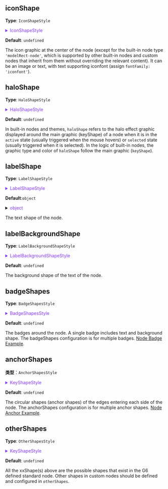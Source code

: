 ## iconShape

**Type**: `IconShapeStyle`

<details>

<summary style="color: #873bf4; cursor: pointer">IconShapeStyle</summary>

```typescript
type IconShapeStyle = type Partial<
  TextStyleProps &
    ImageStyleProps &
    ShapeStyle & {
      offsetX?: number;
      offsetY?: number;
      lod?: number;
    }
>;
```

Where the relevant graphic styles refer to [`TextStyleProps` Text Shape Style](../shape/TextStyleProps.en.md) and [`ImageStyleProps` Image Shape Style](../shape/ImageStyleProps.en.md).

</details>

**Default**: `undefined`

The icon graphic at the center of the node (except for the built-in node type `'modelRect-node'`, which is supported by other built-in nodes and custom nodes that inherit from them without overriding the relevant content). It can be an image or text, with text supporting iconfont (assign `fontFamily: 'iconfont'`).

## haloShape

**Type**: `HaloShapeStyle`

<details>

<summary style="color: #873bf4; cursor: pointer">HaloShapeStyle</summary>

The graphic type of `haloShape` follows the main graphic (`keyShape`). The graphic style configuration varies depending on the main graphic. For example, the main graphic of `'circle-node'` is `'circle'`, refer to [Circle Shape Style](../shape/CircleStyleProps.en.md); the main graphic of `'image-node'` is `'image'`, refer to [Image Shape Style](../shape/ImageStyleProps.en.md).

</details>

**Default**: `undefined`

In built-in nodes and themes, `haloShape` refers to the halo effect graphic displayed around the main graphic (keyShape) of a node when it is in the `active` state (usually triggered when the mouse hovers) or `selected` state (usually triggered when it is selected). In the logic of built-in nodes, the graphic type and color of `haloShape` follow the main graphic (`keyShape`).

## labelShape

**Type**: `LabelShapeStyle`

<details>

<summary style="color: #873bf4; cursor: pointer">LabelShapeStyle</summary>

```typescript
type LabelShapeStyle = TextStyleProps & {
  /**
   * The position of the text relative to the key shape (keyShape) of the node, supports above, below, left, right, and center
   */
  position?: 'top' | 'bottom' | 'left' | 'right' | 'center';
  /**
   * The x offset of the text shape relative to the key shape (keyShape)
   */
  offsetX?: number;
  /**
   * The y offset of the text shape relative to the key shape (keyShape)
   */
  offsetY?: number;
  /**
   * The z offset of the text shape relative to the key shape (keyShape)
   */
  offsetZ?: number;
  /**
   * The maximum width allowed for the text.
   * If specified as a number, it represents the pixel value.
   * If specified as a text with '%', it represents a percentage of the key shape (keyShape) bounding box size.
   * The default value is '200%', which means the maximum width of the text shape cannot exceed twice the width of the key shape.
   * If it exceeds, it will be automatically truncated and an ellipsis '...' will be added at the end.
   */
  maxWidth?: string | number;
  /**
   * The rotation angle of the text (in radians)
   */
  angle?: number;
};
```

For more detailed style configuration, refer to [Text Graphic Style](../shape/TextStyleProps.en.md).

</details>

**Default**:`object`

<details>

<summary><span style="color: #873bf4; cursor: pointer">object</span></summary>

```json
{
  "position": "center",
  "maxWidth": "200%"
}
```

</details>

The text shape of the node.

## labelBackgroundShape

**Type**: `LabelBackgroundShapeStyle`

<details>

<summary style="color: #873bf4; cursor: pointer">LabelBackgroundShapeStyle</summary>

```typescript
type LabelBackgroundShapeStyle = ShapeStyle & {
  padding?: number | number[]; // The padding distance between the text and the background rectangle
};
```

The related rectangle style type can be referred to in [`RectStyleProps`](../shape/RectStyleProps.en.md).

</details>

**Default**: `undefined`

The background shape of the text of the node.

## badgeShapes

**Type**: `BadgeShapesStyle`

<details>

<summary style="color: #873bf4; cursor: pointer">BadgeShapesStyle</summary>

```typescript
type IBadgePosition =
  | 'rightTop'
  | 'right'
  | 'rightBottom'
  | 'bottomRight'
  | 'bottom'
  | 'bottomLeft'
  | 'leftBottom'
  | 'left'
  | 'leftTop'
  | 'topLeft'
  | 'top'
  | 'topRight';
type BadgeShapesStyle = {
  /**
   * The background color of the badge
   * (works for all badges, lower priority than the color setting of individual badges)
   */
  color?: string;
  /**
   * 徽标背景颜色的色板，意味着下面各个徽标将自动取用该色板中的颜色。
   * 优先级低于下面单个徽标的 color 设置
   */
  palette?: string[];
  /**
   * The color palette for the badge background color,
   * which means the individual badges below will automatically use the colors in the palette.
   * Lower priority than the color setting of individual badges
   */
  textColor?: string;
  /**
   * The text color of the badge (works for all badges,
   * lower priority than the textColor setting of individual badges)
   */
  [key: number]: ShapeStyle & {
    /**
     * The position of this badge, supporting the values below
     */
    position?: IBadgePosition;
    /**
     * The background color of this badge
     */
    color?: string;
    /**
     * The text color of this badge
     */
    textColor?: string;
  };
};
```

Graphic Style Reference refer to [Rect](../shape/RectStyleProps.en.md).

</details>

**Default**: `undefined`

The badges around the node. A single badge includes text and background shape. The badgeShapes configuration is for multiple badges. [Node Badge Example](/en/examples/item/defaultNodes/#circle).

## anchorShapes

**类型**：`AnchorShapesStyle`

<details>

<summary style="color: #873bf4; cursor: pointer">KeyShapeStyle</summary>

```typescript
// The outer circleStyleProps can be used to configure the style of all anchor shapes (circles),
// with lower priority than the individual anchor shape configuration
type AnchorShapesStyle = CircleStyleProps & {
  // Individual anchor shape configuration,
  // with higher priority than the outer circleStyleProps
  [key: number]: CircleStyleProps & {
    // The position of this anchor shape, can be configured as a string or number array representing the percentage position relative to the key shape (keyShape) bounding box,
    // for example, [0.5, 1] means it is located in the middle right of the key shape
    position?: 'top' | 'left' | 'bottom' | 'right' | [number, number];
  };
};
```

The related circle style can be referred to in [`CircleStyleProps`](../shape/CircleStyleProps.en.md).

</details>

**Default**: `undefined`

The circular shapes (anchor shapes) of the edges entering each side of the node. The anchorShapes configuration is for multiple anchor shapes. [Node Anchor Example](/en/examples/item/defaultNodes/#circle).

## otherShapes

**Type**: `OtherShapesStyle`

<details>

<summary style="color: #873bf4; cursor: pointer">KeyShapeStyle</summary>

```typescript
type OtherShapesStyle = {
  // key is the shape id, in the format of xxShape specified by the specification
  // value is the shape style configuration (different shapes have different configurations, see the relevant shape documents), and the animation of the shape
  [shapeId: string]: ShapeStyleProps;
};
```

The different shape styles can be referred to in the corresponding shape type documentation under the [Shape Style](../shape/BaseStyleProps.en.md) directory.

</details>

**Default**: `undefined`

All the xxShape(s) above are the possible shapes that exist in the G6 defined standard node. Other shapes in custom nodes should be defined and configured in `otherShapes`.
